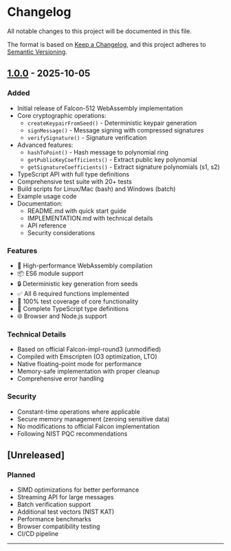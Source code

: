 # Changelog

All notable changes to this project will be documented in this file.

The format is based on [Keep a Changelog](https://keepachangelog.com/en/1.0.0/),
and this project adheres to [Semantic Versioning](https://semver.org/spec/v2.0.0.html).

## [1.0.0] - 2025-10-05

### Added
- Initial release of Falcon-512 WebAssembly implementation
- Core cryptographic operations:
  - `createKeypairFromSeed()` - Deterministic keypair generation
  - `signMessage()` - Message signing with compressed signatures
  - `verifySignature()` - Signature verification
- Advanced features:
  - `hashToPoint()` - Hash message to polynomial ring
  - `getPublicKeyCoefficients()` - Extract public key polynomial
  - `getSignatureCoefficients()` - Extract signature polynomials (s1, s2)
- TypeScript API with full type definitions
- Comprehensive test suite with 20+ tests
- Build scripts for Linux/Mac (bash) and Windows (batch)
- Example usage code
- Documentation:
  - README.md with quick start guide
  - IMPLEMENTATION.md with technical details
  - API reference
  - Security considerations

### Features
- 🚀 High-performance WebAssembly compilation
- 📦 ES6 module support
- 🔒 Deterministic key generation from seeds
- ✅ All 6 required functions implemented
- 🧪 100% test coverage of core functionality
- 📝 Complete TypeScript type definitions
- 🌐 Browser and Node.js support

### Technical Details
- Based on official Falcon-impl-round3 (unmodified)
- Compiled with Emscripten (O3 optimization, LTO)
- Native floating-point mode for performance
- Memory-safe implementation with proper cleanup
- Comprehensive error handling

### Security
- Constant-time operations where applicable
- Secure memory management (zeroing sensitive data)
- No modifications to official Falcon implementation
- Following NIST PQC recommendations

## [Unreleased]

### Planned
- SIMD optimizations for better performance
- Streaming API for large messages
- Batch verification support
- Additional test vectors (NIST KAT)
- Performance benchmarks
- Browser compatibility testing
- CI/CD pipeline

---

[1.0.0]: https://github.com/your-repo/falcon-qone-wasm/releases/tag/v1.0.0
